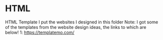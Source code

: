 # HTML
HTML Template
I put the websites I designed in this folder
Note: I got some of the templates from the website design ideas, the links to which are below!
1: https://templatemo.com/
